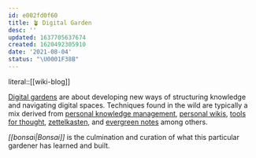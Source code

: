 ```yaml
---
id: e002fd0f60
title: 🪴 Digital Garden
desc: ''
updated: 1637705637674
created: 1620492305910
date: '2021-08-04'
status: "\U0001F38B"
---
```


literal::[[wiki-blog]]


[Digital gardens](https://github.com/MaggieAppleton/digital-gardeners) are about developing new ways of structuring knowledge and navigating digital spaces. Techniques found in the wild are typically a mix derived from [personal knowledge management](https://en.wikipedia.org/wiki/Personal_knowledge_management), [personal wikis](https://en.wikipedia.org/wiki/Personal_wiki), [tools for thought](https://numinous.productions/ttft/), [zettelkasten](https://en.wikipedia.org/wiki/Zettelkasten), and [evergreen notes](https://entries.andymatuschak.org/z4SDCZQeRo4xFEQ8H4qrSqd68ucpgE6LU155C) among others.

_[[bonsai|Bonsai]]_ is the culmination and curation of what this particular gardener has learned and built.
